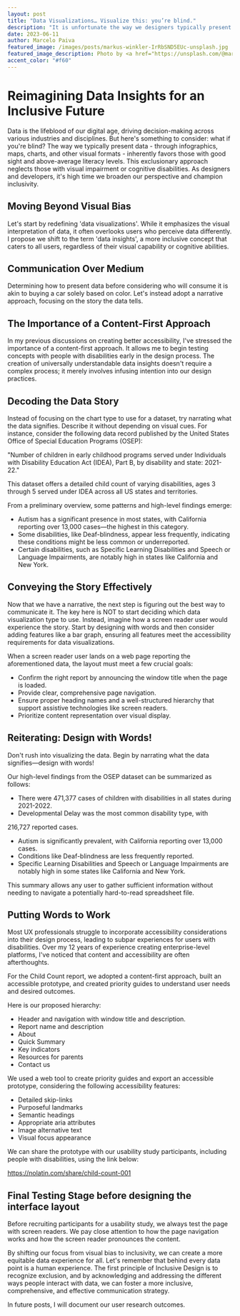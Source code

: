 ```yaml
---
layout: post
title: "Data Visualizations… Visualize this: you’re blind."
description: "It is unfortunate the way we designers typically present data – through infographics, maps, charts, and other visual formats – inherently favoring sighted and with a higher than average literacy level. This exclusionary approach leaves many people behind, particularly those with visual impairment or cognitive disabilities. As designers and developers, it's time we broaden our perspective and champion inclusivity."
date: 2023-06-11
author: Marcelo Paiva
featured_image: /images/posts/markus-winkler-IrRbSND5EUc-unsplash.jpg
featured_image_description: Photo by <a href="https://unsplash.com/@markuswinkler?utm_source=unsplash&utm_medium=referral&utm_content=creditCopyText">Markus Winkler</a> on <a href="https://unsplash.com/photos/IrRbSND5EUc?utm_source=unsplash&utm_medium=referral&utm_content=creditCopyText">Unsplash</a>
accent_color: "#f60"
---
```


# Reimagining Data Insights for an Inclusive Future

Data is the lifeblood of our digital age, driving decision-making across various industries and disciplines. But here's something to consider: what if you're blind? The way we typically present data - through infographics, maps, charts, and other visual formats - inherently favors those with good sight and above-average literacy levels. This exclusionary approach neglects those with visual impairment or cognitive disabilities. As designers and developers, it's high time we broaden our perspective and champion inclusivity.

## Moving Beyond Visual Bias

Let's start by redefining 'data visualizations'. While it emphasizes the visual interpretation of data, it often overlooks users who perceive data differently. I propose we shift to the term 'data insights', a more inclusive concept that caters to all users, regardless of their visual capability or cognitive abilities.

## Communication Over Medium

Determining how to present data before considering who will consume it is akin to buying a car solely based on color. Let's instead adopt a narrative approach, focusing on the story the data tells.

## The Importance of a Content-First Approach

In my previous discussions on creating better accessibility, I've stressed the importance of a content-first approach. It allows me to begin testing concepts with people with disabilities early in the design process. The creation of universally understandable data insights doesn't require a complex process; it merely involves infusing intention into our design practices.

## Decoding the Data Story

Instead of focusing on the chart type to use for a dataset, try narrating what the data signifies. Describe it without depending on visual cues. For instance, consider the following data record published by the United States Office of Special Education Programs (OSEP):

"Number of children in early childhood programs served under Individuals with Disability Education Act (IDEA), Part B, by disability and state: 2021-22."

This dataset offers a detailed child count of varying disabilities, ages 3 through 5 served under IDEA across all US states and territories.

From a preliminary overview, some patterns and high-level findings emerge:

- Autism has a significant presence in most states, with California reporting over 13,000 cases—the highest in this category.
- Some disabilities, like Deaf-blindness, appear less frequently, indicating these conditions might be less common or underreported.
- Certain disabilities, such as Specific Learning Disabilities and Speech or Language Impairments, are notably high in states like California and New York.

## Conveying the Story Effectively

Now that we have a narrative, the next step is figuring out the best way to communicate it. The key here is NOT to start deciding which data visualization type to use. Instead, imagine how a screen reader user would experience the story. Start by designing with words and then consider adding features like a bar graph, ensuring all features meet the accessibility requirements for data visualizations.

When a screen reader user lands on a web page reporting the aforementioned data, the layout must meet a few crucial goals:

- Confirm the right report by announcing the window title when the page is loaded.
- Provide clear, comprehensive page navigation.
- Ensure proper heading names and a well-structured hierarchy that support assistive technologies like screen readers.
- Prioritize content representation over visual display.

## Reiterating: Design with Words!

Don't rush into visualizing the data. Begin by narrating what the data signifies—design with words!

Our high-level findings from the OSEP dataset can be summarized as follows:

- There were 471,377 cases of children with disabilities in all states during 2021-2022.
- Developmental Delay was the most common disability type, with

216,727 reported cases.

- Autism is significantly prevalent, with California reporting over 13,000 cases.
- Conditions like Deaf-blindness are less frequently reported.
- Specific Learning Disabilities and Speech or Language Impairments are notably high in some states like California and New York.

This summary allows any user to gather sufficient information without needing to navigate a potentially hard-to-read spreadsheet file.

## Putting Words to Work

Most UX professionals struggle to incorporate accessibility considerations into their design process, leading to subpar experiences for users with disabilities. Over my 12 years of experience creating enterprise-level platforms, I've noticed that content and accessibility are often afterthoughts.

For the Child Count report, we adopted a content-first approach, built an accessible prototype, and created priority guides to understand user needs and desired outcomes.

Here is our proposed hierarchy:

- Header and navigation with window title and description.
- Report name and description
- About
- Quick Summary
- Key indicators
- Resources for parents
- Contact us

We used a web tool to create priority guides and export an accessible prototype, considering the following accessibility features:

- Detailed skip-links
- Purposeful landmarks
- Semantic headings
- Appropriate aria attributes
- Image alternative text
- Visual focus appearance

We can share the prototype with our usability study participants, including people with disabilities, using the link below:

https://nolatin.com/share/child-count-001

## Final Testing Stage before designing the interface layout

Before recruiting participants for a usability study, we always test the page with screen readers. We pay close attention to how the page navigation works and how the screen reader pronounces the content.

By shifting our focus from visual bias to inclusivity, we can create a more equitable data experience for all. Let's remember that behind every data point is a human experience. The first principle of Inclusive Design is to recognize exclusion, and by acknowledging and addressing the different ways people interact with data, we can foster a more inclusive, comprehensive, and effective communication strategy.

In future posts, I will document our user research outcomes.
